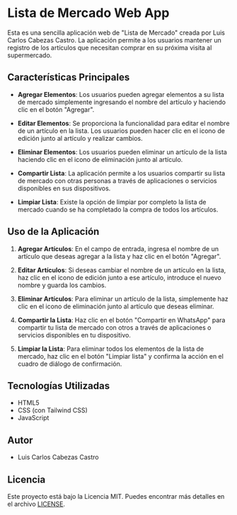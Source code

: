 # Lista de Mercado Web App

Esta es una sencilla aplicación web de "Lista de Mercado" creada por Luis Carlos Cabezas Castro. La aplicación permite a los usuarios mantener un registro de los artículos que necesitan comprar en su próxima visita al supermercado.

## Características Principales

- **Agregar Elementos**: Los usuarios pueden agregar elementos a su lista de mercado simplemente ingresando el nombre del artículo y haciendo clic en el botón "Agregar".

- **Editar Elementos**: Se proporciona la funcionalidad para editar el nombre de un artículo en la lista. Los usuarios pueden hacer clic en el icono de edición junto al artículo y realizar cambios.

- **Eliminar Elementos**: Los usuarios pueden eliminar un artículo de la lista haciendo clic en el icono de eliminación junto al artículo.

- **Compartir Lista**: La aplicación permite a los usuarios compartir su lista de mercado con otras personas a través de aplicaciones o servicios disponibles en sus dispositivos.

- **Limpiar Lista**: Existe la opción de limpiar por completo la lista de mercado cuando se ha completado la compra de todos los artículos.

## Uso de la Aplicación

1. **Agregar Artículos**: En el campo de entrada, ingresa el nombre de un artículo que deseas agregar a la lista y haz clic en el botón "Agregar".

2. **Editar Artículos**: Si deseas cambiar el nombre de un artículo en la lista, haz clic en el icono de edición junto a ese artículo, introduce el nuevo nombre y guarda los cambios.

3. **Eliminar Artículos**: Para eliminar un artículo de la lista, simplemente haz clic en el icono de eliminación junto al artículo que deseas eliminar.

4. **Compartir la Lista**: Haz clic en el botón "Compartir en WhatsApp" para compartir tu lista de mercado con otros a través de aplicaciones o servicios disponibles en tu dispositivo.

5. **Limpiar la Lista**: Para eliminar todos los elementos de la lista de mercado, haz clic en el botón "Limpiar lista" y confirma la acción en el cuadro de diálogo de confirmación.

## Tecnologías Utilizadas

- HTML5
- CSS (con Tailwind CSS)
- JavaScript

## Autor

- Luis Carlos Cabezas Castro

## Licencia

Este proyecto está bajo la Licencia MIT. Puedes encontrar más detalles en el archivo [LICENSE](LICENSE).
